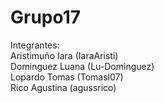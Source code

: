 # Grupo17
Integrantes:  
Aristimuño Iara (IaraAristi)  
Dominguez Luana (Lu-Dominguez)  
Lopardo Tomas (Tomasl07)  
Rico Agustina (agussrico)
